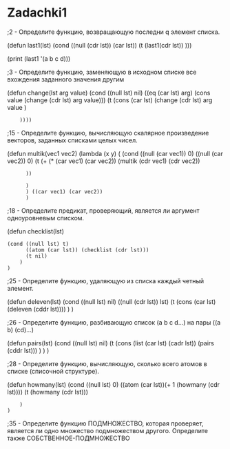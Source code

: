 # Zadachki1
;2 - Определите функцию, возвращающую последни q элемент списка.

(defun last1(lst)
    (cond ((null (cdr lst)) (car lst))
        (t (last1(cdr lst))
    )))


(print (last1 '(a b c d)))

;3 - Определите функцию, заменяющую в исходном списке все вхождения заданного значения другим

(defun change(lst arg value)
    (cond ((null lst) nil)
        ((eq (car lst) arg) (cons value (change (cdr lst) arg value)))
        (t (cons (car lst) (change (cdr lst) arg value )
        
        ))))
       
;15 - Определите функцию, вычисляющую скалярное произведение векторов, заданных списками целых чисел.

(defun multik(vec1 vec2)
    (lambda (x y) (
    (cond ((null (car vec1)) 0)
          ((null (car vec2)) 0)
          (t (+  (* (car vec1) (car vec2)) (multik (cdr vec1) (cdr vec2)) 
          
          ))
          
          )
          ) ((car vec1) (car vec2))
          )
          
;18 - Определите предикат, проверяющий, является ли аргумент одноуровневым списком.

(defun checklist(lst)
    
    (cond ((null lst) t)
          ((atom (car lst)) (checklist (cdr lst)))
          (t nil)
        )
    )
    
;25 - Определите функцию, удаляющую из списка каждый четный элемент.

(defun deleven(lst)
    (cond ((null lst) nil)
          ((null (cdr lst)) lst) 
          (t (cons (car lst) (deleven (cddr lst))))
        )
    )  
    
    
;26 - Определите функцию, разбивающую список (a b с d...) на пары ((а b) (сd)...)

(defun pairs(lst)
    (cond ((null lst) nil)
          (t (cons (list (car lst) (cadr lst)) (pairs (cddr lst)))
     )
    )
    )
  
;28 - Определите функцию, вычисляющую, сколько всего атомов в списке (списочной структуре).

(defun howmany(lst)
    (cond ((null lst) 0)
          ((atom (car lst))(+ 1 (howmany (cdr lst))))
          (t (howmany (cdr lst))) 
        
        )
    )
    
;35 - Определите функцию ПОДМНОЖЕСТВО, которая проверяет, является ли одно множество подмножеством другого. Определите также СОБСТВЕННОЕ-ПОДМНОЖЕСТВО




